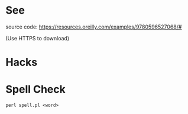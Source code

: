 # See

source code: <https://resources.oreilly.com/examples/9780596527068/#>

(Use HTTPS to download)

# Hacks

# Spell Check

`perl spell.pl <word>`